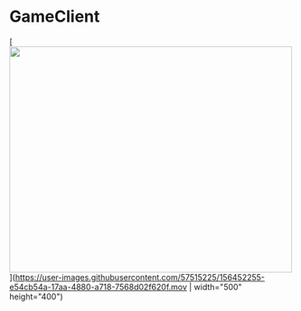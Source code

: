 # GameClient
[<img src="readmeFiles/program.gif" width="500" height="400">](https://user-images.githubusercontent.com/57515225/156452255-e54cb54a-17aa-4880-a718-7568d02f620f.mov | width="500" height="400")

